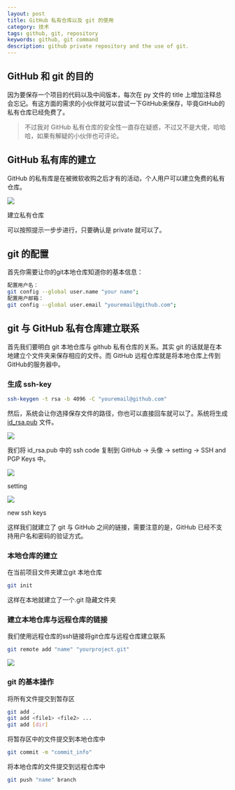```yaml
---
layout: post
title: GitHub 私有仓库以及 git 的使用
category: 技术
tags: github, git, repository
keywords: github, git command
description: github private repository and the use of git.
---
```


## GitHub 和 git 的目的

因为要保存一个项目的代码以及中间版本，每次在 py 文件的 title 上增加注释总会忘记。有这方面的需求的小伙伴就可以尝试一下GitHub来保存，毕竟GitHub的私有仓库已经免费了。

> 不过我对 GitHub 私有仓库的安全性一直存在疑惑，不过又不是大佬，哈哈哈，如果有解疑的小伙伴也可评论。

## GitHub 私有库的建立

GitHub 的私有库是在被微软收购之后才有的活动，个人用户可以建立免费的私有仓库。

![](https://picx.zhimg.com/v2-d4398cf34d38782b10820678a2dd6cd3_1440w.jpg)

建立私有仓库

可以按照提示一步步进行，只要确认是 private 就可以了。

## git 的配置

首先你需要让你的git本地仓库知道你的基本信息：

```bash
配置用户名：
git config --global user.name "your name";
配置用户邮箱：
git config --global user.email "youremail@github.com";
```

## git 与 GitHub 私有仓库建立联系

首先我们要明白 git 本地仓库与 github 私有仓库的关系。其实 git 的话就是在本地建立个文件夹来保存相应的文件。而 GitHub 远程仓库就是将本地仓库上传到GitHub的服务器中。

### 生成 ssh-key

```bash
ssh-keygen -t rsa -b 4096 -C "youremail@github.com"
```

然后，系统会让你选择保存文件的路径，你也可以直接回车就可以了。系统将生成 [id\_rsa.pub](https://zhida.zhihu.com/search?content_id=198219686&content_type=Article&match_order=1&q=id_rsa.pub&zhida_source=entity) 文件。

![](https://pica.zhimg.com/v2-0f28056a1889e36bebeafe59a8d51cca_1440w.jpg)

我们将 id\_rsa.pub 中的 ssh code 复制到 GitHub -> 头像 -> setting -> SSH and PGP Keys 中。

![](https://picx.zhimg.com/v2-fa046b9a0d94afe81534794ef720d56b_1440w.jpg)

setting

![](https://pica.zhimg.com/v2-36bd5ed80f6edb8c148c6b3a4dae2ac8_1440w.jpg)

new ssh keys

这样我们就建立了 git 与 GitHub 之间的链接，需要注意的是，GitHub 已经不支持用户名和密码的验证方式。

### 本地仓库的建立

在当前项目文件夹建立git 本地仓库

```bash
git init
```

这样在本地就建立了一个.git 隐藏文件夹

### 建立本地仓库与远程仓库的链接

我们使用远程仓库的ssh链接将git仓库与远程仓库建立联系

```bash
git remote add "name" "yourproject.git"
```
![](https://picx.zhimg.com/v2-41363bdfc8f4f68ee30f3d1cfd4b6603_1440w.jpg)

### git 的基本操作

将所有文件提交到暂存区

```bash
git add .
git add <file1> <file2> ...
git add [dir]
```

将暂存区中的文件提交到本地仓库中

```bash
git commit -m "commit_info"
```

将本地仓库的文件提交到远程仓库中

```bash
git push "name" branch
```